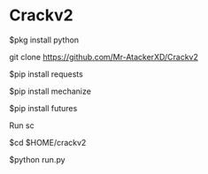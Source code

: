 # Crackv2


$pkg install python 

git clone https://github.com/Mr-AtackerXD/Crackv2

$pip install requests

$pip install mechanize

$pip install futures

Run sc

$cd $HOME/crackv2

$python run.py
